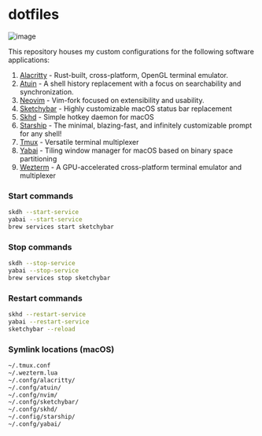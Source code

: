 # dotfiles

![image](https://github.com/Shivppatel/dotfiles/assets/42050563/591e5e2e-5265-4574-a2de-5c32d63d57e1)

This repository houses my custom configurations for the following software applications:

1. [Alacritty](https://github.com/alacritty/alacritty) - Rust-built, cross-platform, OpenGL terminal emulator.
2. [Atuin](https://github.com/atuinsh/atuin) - A shell history replacement with a focus on searchability and synchronization.
3. [Neovim](https://github.com/neovim/neovim) - Vim-fork focused on extensibility and usability.
4. [Sketchybar](https://github.com/FelixKratz/SketchyBar) - Highly customizable macOS status bar replacement
5. [Skhd](https://github.com/edwardtj/skhd) - Simple hotkey daemon for macOS
6. [Starship](https://github.com/starship/starship) - The minimal, blazing-fast, and infinitely customizable prompt for any shell!
7. [Tmux](https://github.com/tmux/tmux) - Versatile terminal multiplexer
8. [Yabai](https://github.com/koekeishiya/yabai) - Tiling window manager for macOS based on binary space partitioning
9. [Wezterm](https://github.com/wez/wezterm) - A GPU-accelerated cross-platform terminal emulator and multiplexer

### Start commands

```bash
skdh --start-service
yabai --start-service
brew services start sketchybar
```

### Stop commands

```bash
skdh --stop-service
yabai --stop-service
brew services stop sketchybar
```

### Restart commands

```bash
skhd --restart-service
yabai --restart-service
sketchybar --reload
```

### Symlink locations (macOS)

```bash
~/.tmux.conf
~/.wezterm.lua
~/.confg/alacritty/
~/.confg/atuin/
~/.confg/nvim/
~/.confg/sketchybar/
~/.confg/skhd/
~/.config/starship/
~/.confg/yabai/
```
